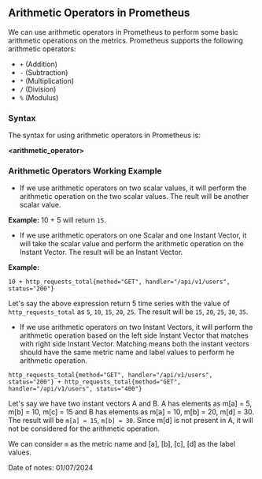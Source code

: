 ## Arithmetic Operators in Prometheus

We can use arithmetic operators in Prometheus to perform some basic arithmetic operations on the metrics. Prometheus supports the following arithmetic operators:

- `+` (Addition)
- `-` (Subtraction)
- `*` (Multiplication)
- `/` (Division)
- `%` (Modulus)

### Syntax

The syntax for using arithmetic operators in Prometheus is:


**<expression> <arithmetic_operator> <expression>**

### Arithmetic Operators Working Example

- If we use arithmetic operators on two scalar values, it will perform the arithmetic operation on the two scalar values. The reult will be another scalar value.<br>

**Example:** 10 + 5 will return `15`.

- If we use arithmetic operators on one Scalar and one Instant Vector, it will take the scalar value and perform the arithmetic operation on the Instant Vector. The result will be an Instant Vector.

**Example:**
```
10 + http_requests_total{method="GET", handler="/api/v1/users", status="200"}
```

Let's say the above expression return 5 time series with the value of `http_requests_total` as `5`, `10`, `15`, `20`, `25`. The result will be `15`, `20`, `25`, `30`, `35`.

- If we use arithmetic operators on two Instant Vectors, it will perform the arithmetic operation based on the left side Instant Vector that matches with right side Instant Vector. Matching means both the instant vectors should have the same metric name and label values to perform he arithmetic operation.

```
http_requests_total{method="GET", handler="/api/v1/users", status="200"} + http_requests_total{method="GET", handler="/api/v1/users", status="400"}
```

Let's say we have two instant vectors A and B. A has elements as m[a] = 5, m[b] = 10, m[c] = 15 and B has elements as m[a] = 10, m[b] = 20, m[d] = 30. The result will be `m[a] = 15`, `m[b] = 30`. Since m[d] is not present in A, it will not be considered for the arithmetic operation.<br>

We can consider `m` as the metric name and [a], [b], [c], [d] as the label values.

Date of notes: 01/07/2024